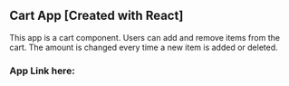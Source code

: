 ## Cart App [Created with React]

This app is a cart component. Users can add and remove items from the cart. The amount is changed every time a new item is added or deleted.

### App Link here:
